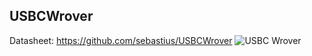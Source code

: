 ## USBCWrover
Datasheet: https://github.com/sebastius/USBCWrover
![USBC Wrover](https://raw.githubusercontent.com/f0x52/f0xparts/main/USBCWrover.png)
